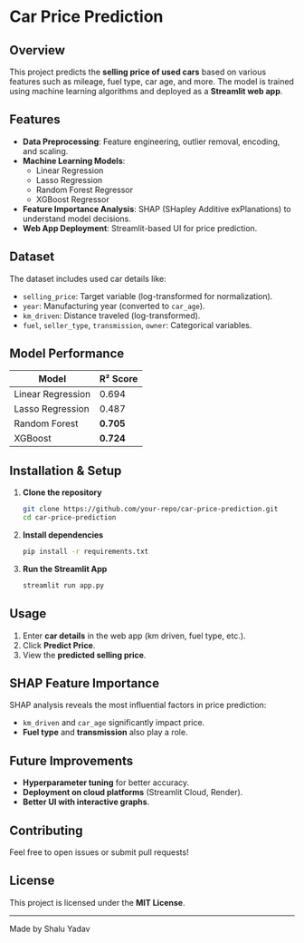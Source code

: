 #  Car Price Prediction

##  Overview
This project predicts the **selling price of used cars** based on various features such as mileage, fuel type, car age, and more. The model is trained using machine learning algorithms and deployed as a **Streamlit web app**.

##  Features
- **Data Preprocessing**: Feature engineering, outlier removal, encoding, and scaling.
- **Machine Learning Models**:
  - Linear Regression
  - Lasso Regression
  - Random Forest Regressor
  - XGBoost Regressor
- **Feature Importance Analysis**: SHAP (SHapley Additive exPlanations) to understand model decisions.
- **Web App Deployment**: Streamlit-based UI for price prediction.

##  Dataset
The dataset includes used car details like:
- `selling_price`: Target variable (log-transformed for normalization).
- `year`: Manufacturing year (converted to `car_age`).
- `km_driven`: Distance traveled (log-transformed).
- `fuel`, `seller_type`, `transmission`, `owner`: Categorical variables.

##  Model Performance
| Model | R² Score |
|--------|--------|
| Linear Regression | 0.694 |
| Lasso Regression | 0.487 |
| Random Forest | **0.705** |
| XGBoost | **0.724** |

##  Installation & Setup
1. **Clone the repository**
   ```bash
   git clone https://github.com/your-repo/car-price-prediction.git
   cd car-price-prediction
   ```

2. **Install dependencies**
   ```bash
   pip install -r requirements.txt
   ```

3. **Run the Streamlit App**
   ```bash
   streamlit run app.py
   ```

##  Usage
1. Enter **car details** in the web app (km driven, fuel type, etc.).
2. Click **Predict Price**.
3. View the **predicted selling price**.

##  SHAP Feature Importance
SHAP analysis reveals the most influential factors in price prediction:
- `km_driven` and `car_age` significantly impact price.
- **Fuel type** and **transmission** also play a role.

##  Future Improvements
- **Hyperparameter tuning** for better accuracy.
- **Deployment on cloud platforms** (Streamlit Cloud, Render).
- **Better UI with interactive graphs**.

##  Contributing
Feel free to open issues or submit pull requests!

##  License
This project is licensed under the **MIT License**.

---
Made by Shalu Yadav

